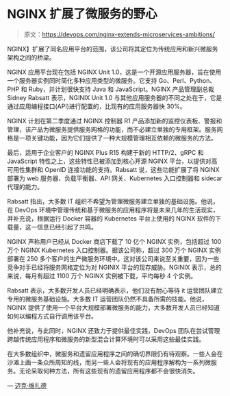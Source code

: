 # NGINX 扩展了微服务的野心

> 原文：<https://devops.com/nginx-extends-microservices-ambitions/>

NGINX】扩展了同名应用平台的范围，该公司将其定位为传统应用和新兴微服务架构之间的桥梁。

NGINX 应用平台现在包括 NGINX Unit 1.0，这是一个开源应用服务器，旨在使用一个服务器实例同时简化多种应用类型的微服务。它支持 Go、Perl、Python、PHP 和 Ruby，并计划很快支持 Java 和 JavaScript。NGINX 产品管理副总裁 Sidney Rabsatt 表示，NGINIX Unit 1.0 与其他应用服务器的不同之处在于，它是通过应用编程接口(API)进行配置的，比现有的应用服务器快 30%。

NGINX 计划在第二季度通过 NGINX 控制器 R1 产品添加新的监控仪表板、警报和管理，该产品为微服务提供服务网格的功能，而不必建立单独的专用框架。服务网格是一项关键功能，因为它们提供了一种大规模管理相互依赖的微服务的方法。

最后，适用于企业客户的 NGINX Plus R15 构建于新的 HTTP/2、gRPC 和 JavaScript 特性之上，这些特性已被添加到核心开源 NGINX 平台，以提供对高可用性集群和 OpenID 连接功能的支持。Rabsatt 说，这些功能扩展了将 NGINX 部署为 web 服务器、负载平衡器、API 网关、Kubernetes 入口控制器和 sidecar 代理的能力。

Rabsatt 指出，大多数 IT 组织不希望为管理微服务建立单独的基础设施。他说，在 DevOps 环境中管理传统和基于微服务的应用程序将是未来几年的生活现实，并补充说，根据运行 Docker 容器的 Kubernetes 平台上使用的 NGINX 软件的下载量，这一信息已经引起了共鸣。

NGINX 声称用户已经从 Docker 商店下载了 10 亿个 NGINX 实例，包括超过 100 万个 NGINX Kubernetes 入口控制器。据该公司称，超过 300 万个 NGINX 实例部署在 250 多个客户的生产微服务环境中。这对该公司来说至关重要，因为一些竞争对手已经将服务网格定位为对 NGINIX 平台的现存威胁。NGINIX 表示，总的来说，每月有超过 1100 万个 NGINX 实例被下载，平均每秒 4 个实例。

Rabsatt 表示，大多数开发人员已经明确表示，他们没有耐心等待 it 运营团队建立专用的微服务基础设施。大多数 IT 运营团队仍然不具备所需的技能。他说，NGINX 提供了使用一个平台大规模部署微服务的能力，大多数开发人员已经知道如何以编程方式自行调用该平台。

他补充说，与此同时，NGINX 还致力于提供最佳实践，DevOps 团队在尝试管理跨越传统应用程序和微服务的新型混合计算环境时可以采用这些最佳实践。

在大多数组织中，微服务和遗留应用程序之间的确切界限仍有待观察。一些人会在沙滩上画一条众所周知的线，而另一些人会将现有的应用程序解构为一系列微服务。无论采取何种方法，所有这些现有的遗留应用程序都不会很快消失。

— [迈克·维扎德](https://devops.com/author/mike-vizard/)